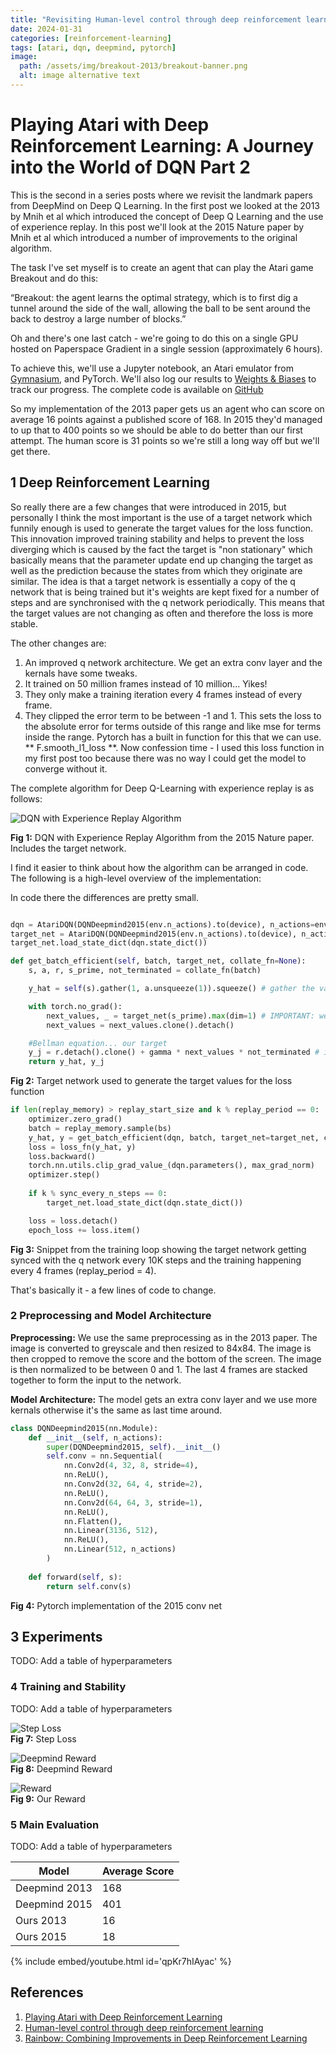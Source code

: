 ```yaml
---
title: "Revisiting Human-level control through deep reinforcement learning"
date: 2024-01-31
categories: [reinforcement-learning]
tags: [atari, dqn, deepmind, pytorch]
image:
  path: /assets/img/breakout-2013/breakout-banner.png
  alt: image alternative text
---
```

# Playing Atari with Deep Reinforcement Learning: A Journey into the World of DQN Part 2

This is the second in a series posts where we revisit the landmark papers from DeepMind on Deep Q Learning. In the first post we looked at the 2013 by Mnih et al which introduced the concept of Deep Q Learning and the use of experience replay. In this post we'll look at the 2015 Nature paper by Mnih et al which introduced a number of improvements to the original algorithm. 

The task I've set myself is to create an agent that can play the Atari game Breakout and do this:

“Breakout: the agent learns the optimal strategy, which is to first dig a tunnel around the side of the wall, allowing the ball to be sent around the back to destroy a large number of blocks.”

Oh and there's one last catch - we're going to do this on a single GPU hosted on Paperspace Gradient in a single session (approximately 6 hours).

To achieve this, we'll use a Jupyter notebook, an Atari emulator from [Gymnasium](https://gymnasium.farama.org/), and PyTorch. We'll also log our results to [Weights & Biases](https://wandb.com) to track our progress. The complete code is available on [GitHub](https://github.com/garethmd/rl/blob/main/dqn/breakout-2013.ipynb)

So my implementation of the 2013 paper gets us an agent who can score on average 16 points against a published score of 168. In 2015 they'd managed to up that to 400 points so we should be able to do better than our first attempt. The human score is 31 points so we're still a long way off but we'll get there.



## 1 Deep Reinforcement Learning

So really there are a few changes that were introduced in 2015, but personally I think the most important is the use of a target network which funnily enough is used to generate the target values for the loss function. This innovation improved training stability and helps to prevent the loss diverging which is caused by the fact the target is "non stationary" which basically means that the parameter update end up changing the target as well as the prediction because the states from which they originate are similar. The idea is that a target network is essentially a copy of the q network that is being trained but it's weights are kept fixed for a number of steps and are synchronised with the q network periodically. This means that the target values are not changing as often and therefore the loss is more stable.

The other changes are:
1. An improved q network architecture. We get an extra conv layer and the kernals have some tweaks.
2. It trained on 50 million frames instead of 10 million... Yikes!
3. They only make a training iteration every 4 frames instead of every frame.
4. They clipped the error term to be between -1 and 1. This sets the loss to the absolute error for terms outside of this range and like mse for terms inside the range. Pytorch has a built in function for this that we can use. ** F.smooth_l1_loss **. Now confession time - I used this loss function in my first post too because there was no way I could get the model to converge without it.

The complete algorithm for Deep Q-Learning with experience replay is as follows:

![DQN with Experience Replay Algorithm](/assets/img/breakout-2015/algorithm.png)  

**Fig 1:**  DQN with Experience Replay Algorithm from the 2015 Nature paper. Includes the target network.

I find it easier to think about how the algorithm can be arranged in code. The following is a high-level overview of the implementation:

In code there the differences are pretty small.
    
```python

dqn = AtariDQN(DQNDeepmind2015(env.n_actions).to(device), n_actions=env.n_actions).to(device)
target_net = AtariDQN(DQNDeepmind2015(env.n_actions).to(device), n_actions=env.n_actions).to(device)
target_net.load_state_dict(dqn.state_dict())

def get_batch_efficient(self, batch, target_net, collate_fn=None):
    s, a, r, s_prime, not_terminated = collate_fn(batch)

    y_hat = self(s).gather(1, a.unsqueeze(1)).squeeze() # gather the values at the indices given by the actions a

    with torch.no_grad():
        next_values, _ = target_net(s_prime).max(dim=1) # IMPORTANT: we're using the target network here
        next_values = next_values.clone().detach()

    #Bellman equation... our target
    y_j = r.detach().clone() + gamma * next_values * not_terminated # if terminated then not_terminated is set to zero (y_j = r)
    return y_hat, y_j
```
**Fig 2:**  Target network used to generate the target values for the loss function

```python
if len(replay_memory) > replay_start_size and k % replay_period == 0:
    optimizer.zero_grad()
    batch = replay_memory.sample(bs)
    y_hat, y = get_batch_efficient(dqn, batch, target_net=target_net, collate_fn=atari_collate)
    loss = loss_fn(y_hat, y)
    loss.backward()
    torch.nn.utils.clip_grad_value_(dqn.parameters(), max_grad_norm)
    optimizer.step()
            
    if k % sync_every_n_steps == 0:
        target_net.load_state_dict(dqn.state_dict())

    loss = loss.detach()
    epoch_loss += loss.item()
```
**Fig 3:**  Snippet from the training loop showing the target network getting synced with the q network every 10K steps and the training happening every 4 frames (replay_period = 4).

That's basically it - a few lines of code to change.


### 2 Preprocessing and Model Architecture

**Preprocessing:**
We use the same preprocessing as in the 2013 paper. The image is converted to greyscale and then resized to 84x84. The image is then cropped to remove the score and the bottom of the screen. The image is then normalized to be between 0 and 1. The last 4 frames are stacked together to form the input to the network.

**Model Architecture:**
The model gets an extra conv layer and we use more kernals otherwise it's the same as last time around.

```python
class DQNDeepmind2015(nn.Module):
    def __init__(self, n_actions):
        super(DQNDeepmind2015, self).__init__()
        self.conv = nn.Sequential(
            nn.Conv2d(4, 32, 8, stride=4),
            nn.ReLU(),
            nn.Conv2d(32, 64, 4, stride=2),
            nn.ReLU(),
            nn.Conv2d(64, 64, 3, stride=1),
            nn.ReLU(),
            nn.Flatten(),
            nn.Linear(3136, 512),
            nn.ReLU(),
            nn.Linear(512, n_actions)
        )
        
    def forward(self, s):
        return self.conv(s) 
```
**Fig 4:**  Pytorch implementation of the 2015 conv net


## 3 Experiments

TODO: Add a table of hyperparameters


### 4 Training and Stability

TODO: Add a table of hyperparameters

![Step Loss](/assets/img/breakout-2013/loss.png)  
**Fig 7:**  Step Loss

![Deepmind Reward](/assets/img/breakout-2013/dm-reward.png)  
**Fig 8:**  Deepmind Reward

![Reward](/assets/img/breakout-2013/reward.png)  
**Fig 9:**  Our Reward


### 5 Main Evaluation

TODO: Add a table of hyperparameters

| Model | Average Score |
| --- | --- | 
| Deepmind 2013 | 168 |
| Deepmind 2015 | 401 |
| Ours 2013 |  16 |
| Ours 2015 |  18 |



{% include embed/youtube.html id='qpKr7hIAyac' %}




## References  
1. [Playing Atari with Deep Reinforcement Learning](https://arxiv.org/abs/1312.5602)
2. [Human-level control through deep reinforcement learning](https://www.nature.com/articles/nature14236)
3. [Rainbow: Combining Improvements in Deep Reinforcement Learning](https://arxiv.org/abs/1710.02298)
